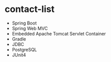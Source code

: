 # contact-list
* Spring Boot
* Spring Web MVC
* Embedded Apache Tomcat Servlet Container
* Gradle
* JDBC
* PostgreSQL
* JUnit4
